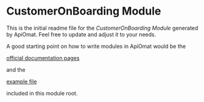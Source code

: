 # CustomerOnBoarding Module

This is the initial readme file for the *CustomerOnBoarding Module* generated by ApiOmat. 
Feel free to update and adjust it to your needs.

A good starting point on how to write modules in ApiOmat would be the 

[official documentation pages](https://docs.apiomat.com/34/Create-your-own.html) 

and the

[example file](snippets.md)

included in this module root.
